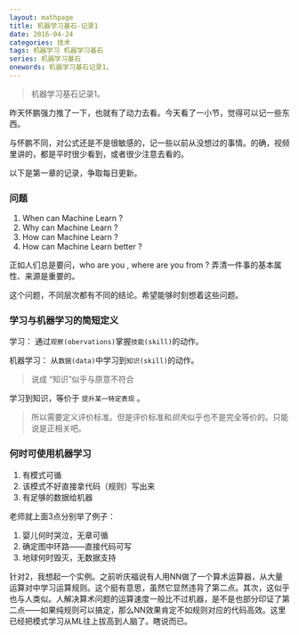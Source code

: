 ```yaml
---
layout: mathpage
title: 机器学习基石-记录1
date: 2016-04-24
categories: 技术
tags: 机器学习 机器学习基石
series: 机器学习基石
onewords: 机器学习基石记录1。
---
```

> 机器学习基石记录1。

昨天怀鹏强力推了一下，也就有了动力去看。今天看了一小节，觉得可以记一些东西。

与怀鹏不同，对公式还是不是很敏感的，记一些以前从没想过的事情。的确，视频里讲的，都是平时很少看到，或者很少注意去看的。

以下是第一章的记录，争取每日更新。

### 问题

1. When can Machine Learn ?
2. Why can Machine Learn ?
3. How can Machine Learn ?
4. How can Machine Learn better ?

正如人们总是要问，who are you , where are you from ? 弄清一件事的基本属性、来源是重要的。

这个问题，不同层次都有不同的结论。希望能够时刻想着这些问题。

### 学习与机器学习的简短定义

学习： 通过`观察(obervations)`掌握`技能(skill)`的动作。

机器学习： 从`数据(data)`中学习到`知识(skill)`的动作。

> 说成 “知识”似乎与原意不符合

学习到知识，等价于 `提升某一特定表现` 。

> 所以需要定义评价标准。但是评价标准和*损失*似乎也不是完全等价的。只能说是正相关吧。


### 何时可使用机器学习

1. 有模式可循
2. 该模式不好直接拿代码（规则）写出来
3. 有足够的数据给机器

老师就上面3点分别举了例子：

1. 婴儿何时哭泣，无章可循
2. 确定图中环路——直接代码可写
3. 地球何时毁灭，无数据支持

针对2，我想起一个实例。之前听庆福说有人用NN做了一个算术运算器，从大量运算对中学习运算规则。这个挺有意思，虽然它显然违背了第二点。其次，这似乎也与人类似。人解决算术问题的运算速度一般比不过机器，是不是也部分印证了第二点——如果纯规则可以搞定，那么NN效果肯定不如规则对应的代码高效。这里已经把模式学习从ML往上拔高到人脑了。瞎说而已。